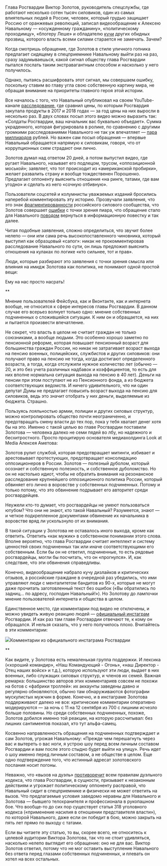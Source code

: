 Глава Росгвардии Виктор Золотов, руководитель спецслужбы, где работают несколько сотен тысяч силовиков, один из самых влиятельных людей в России, человек, который грудью защищает Россию от оранжевых революций, записал видеообращение к Алексею Навальному — «осужденному гражданину», «политическому проходимцу», «блогеру Леше» и обладателю [кучи](https://meduza.io/paragraph/2017/04/21/dmitriy-peskov-govorya-o-navalnom-snova-ne-upomyanul-ego-familiyu-kak-esche-nazyvayut-politika-lish-by-ne-po-imeni) других обидных прозвищ, которого власть всеми силами старается не замечать. Зачем?

Когда смотришь обращение, где Золотов в стиле уличного гопника предлагает сидящему в спецприемнике Навальному выйти раз на раз, сразу задумываешься, какой сигнал обществу глава Росгвардии пытался послать таким экстравагантным способом и насколько у него получилось.

Однако, пытаясь расшифровать этот сигнал, мы совершаем ошибку, поскольку ставим во главу угла свою собственную картину мира, не обращая внимание на приоритеты главного героя этой истории.

Все началось с того, что Навальный опубликовал на своем YouTube-канале [расследование](https://www.youtube.com/watch?v=0R71sw7h428), где сравнил цены, по которым Росгвардия закупала продукты в 2017 и 2018 годах — за год цены на них выросли в несколько раз. В двух словах посыл этого видео можно выразить так: «Солдаты Росгвардии, ваш начальник вас буквально объедает». Сумма украденного, которая фигурировала в ролике, по сравнению с другими громкими расследованиями Навального не так уж впечатляет — [пара миллиардов](https://navalny.com/p/5928/) рублей. Но важен сам посыл обращения — впервые Навальный обращается напрямую к силовикам, говоря, что от коррупционных схем страдают они лично.

Золотов думал над ответом 20 дней, а потом выпустил видео, где ругает Навального, называет его подлецом, трусом, «оппозиционной моськой»; заявляет, что тот происходит из «американской пробирки», желает развалить страну и вообще тождественен Порошенко. Предлагает оппоненту выяснить отношения «на ринге, татами, где вам угодно» и сделать из него «сочную отбивную».

Пользователи соцсетей и колумнисты уважаемых изданий бросились наперебой комментировать эту историю. Прозвучали заявления, что это знак [фрагментированности](https://carnegie.ru/commentary/77215) российского силового сообщества, что Золотов совершает [ошибки](https://t.me/rasstriga/696) с точки зрения пиара, что обращение стало для Навального [поводом](https://www.facebook.com/minchenko/posts/2317747834921314?__tn__=-R) вернуться в информационную повестку и так далее.

Читая подобные заявления, сложно определиться, что звучит более нелепо — они или сама речь высокопоставленного чиновника, который выступил как образцовый «сапог»: никак не прокомментировав расследование Навального по сути, он лишь предложил выяснить отношения на кулаках по логике «кто сильнее, тот и прав».

Люди, которые разбирают это заявления с точки зрения смысла или влияния на имидж Золотова как политика, не понимают одной простой вещи:

Ему на нас просто насрать!

**

Мнение пользователей Фейсбука, как и Вконтакте, как и интернета вообще, не относится к сфере интересов главы Росгвардии. В данном случае его всерьез волнует только одно: мнение собственных подчиненных о сложившейся ситуации. К ним он и обращается, на них и пытается произвести впечатление.

Не секрет, что власть в целом не считает граждан не только союзниками, а вообще людьми. Это особенно хорошо заметно по пенсионной реформе, которая повышает пенсионный возраст для большинства граждан России, но никак не затрагивает возраст выхода на пенсию военных, полицейских, службистов и других силовиков: они получают право на пенсию не тогда, когда достигают определенного возраста, а тогда, когда отслужили нужное количество лет (обычно — 20, и это без учета различных надбавок и коэффициентов, то есть для них вполне нормальна ситуация выхода на пенсию в 40 лет). Деньги на пенсии при этом поступают не из Пенсионного фонда, а из бюджета соответствующих ведомств. И ничего удивительного, что ни один депутат Думы не предлагает повысить возраст выхода на пенсию для силовиков, ведь это значит отобрать у них деньги, выделяемые из бюджета. Страшно.

Пользуясь лояльностью армии, полиции и других силовых структур, можно контролировать общество почти неограниченно, и предотвращать смену власти до тех пор, пока у тебя хватает денег хотя бы на это. Именно с такой целью во главе Росгвардии поставили Золотова — человека далеко не семи пядей во лбу, но надежного и бесхитростного. Просто процитирую основателя медиахолдинга Look at Media Алексея Аметова:

Золотов рулит службой, которая предотвращает митинги, избивает и арестовывает протестующих, предотвращает консолидацию оппозиционеров в России. Золотов — полезный дуболом, который осознает и собственную полезность, и собственное дуболомство. Но он не настолько идиот, чтобы не обратить внимания на резонансное расследование крупнейшего оппозиционного политика России, который обвиняет его лично в воровстве у собственных подчиненных. Потому и только потому, что это обвинение подрывает его авторитет среди росгвардейцев.  


Неужели кто-то думает, что росгвардейцы не умеют пользоваться ютубом? Что они не знают, кто такой Навальный? Разумеется, знают — и четкое подкрепленное документами обвинение их начальника в воровстве вряд ли ускользнуло от их внимания.

В такой ситуации у Золотова не оставалось иного выхода, кроме как ответить. Ответить «как мужик» в собственном понимании этого слова. Вполне вероятно, что глава Росгвардии считает интеллект и систему ценностей своих подчиненных так или иначе соответствующими его собственным. Если бы он не ответил, подчиненные, то есть рядовые росгвардейцы, могли бы посчитать, что он «прогнулся». И, как следствие, что эти обвинения справедливы.

Конечно, видеообращение набрало кучу дизлайков и критических отзывов, а российские граждане в очередной раз убедились, что ими управляют люди с менталитетом бандитов из 90-х, которые не могут даже прочитать заготовленный текст без ошибок («Вы обратились по задниц… по адресу, господин Навальный!»). Но Золотову до лампочки мнение пользователей интернета и общества в целом.

Единственное место, где комментарии под видео не отключены, и можно увидеть живую реакцию людей — [официальный инстаграм](https://www.instagram.com/p/BnlHVhrgZgu) Росгвардии. И как раз там главе Росгвардии отвечают те, к кому он обращался. И нельзя сказать, что у него получилось плохо. Вчитайтесь в эти комментарии:

![](https://assets.discours.io/unsafe/900x/production/image/3fe474d0-b691-11e8-b76b-3fb5432f3b0d.png)Комментарии из официального инстаграма Росгвардии

**

Как видите, у Золотова есть немаленькая группа поддержки. И лексика («хороший командир», «Наш Командующий - Огонь», «наш Директор - Отец наших войск» и т.д.), которую используют эти люди, выдает в них военных, либо служащих силовых структур, и членов их семей. Важная ремарка: большинство авторов этих комментариев совсем не похожи на ботов с «фабрики троллей»: их аккаунты заведены давно и регулярно обновляются, обычно там обнаруживаются фотографии мускулистых мужчин в форме. Конечно, и в инстаграме Золотова поддерживают далеко не все: критические комментарии оперативно модерируются — за ночь с 11 на 12 сентября из 700 с лишним исчезло больше половины. Но среди собственных подчиненных, похоже, Золотов добился именно той реакции, на которую рассчитывал: без лишних сантиментов показал, кто тут альфа-самец.

Косвенно направленность обращения на подчиненных подтверждает и сам Золотов, угрожая Навальному: «Прежде чем перешагнуть через вас и вытереть о вас ноги, я устрою шоу перед всем личным составом Росгвардии и вам после этого стыдно будет выйти на улицу». Речь идет о шоу именно перед личным составом, а не обществе в целом. Еще одно подтверждение того, что истинный адресат золотовского послания носит погоны. 

Неважно, что «вызов на дуэль» [противоречит](https://meduza.io/feature/2018/09/11/glava-rosgvardii-zolotov-vyzval-navalnogo-na-duel-i-sdelal-eto-protiv-vseh-duelnyh-pravil) всем правилам дуэльного кодекса, что глава Росгвардии, в сущности, призывает к незаконным действиям и угрожает политическому оппоненту расправой, что Навальный сидит в спецприемнике и физически не может ответить на вызов. Что предлагаемые условия заведомо неравны для Навального и Золотова — бывшего телохранителя и профессионала в рукопашном бое. Что вообще-то до сих пор существует статья 318 уголовного кодекса («применение насилия в отношении представителя власти»), по которой Навального, даже если он победит в бою, можно закрыть на пять лет прямо по выходу с татами.

Если вы читаете эту статью, то вы, скорее всего, не относитесь к целевой аудитории Виктора Золотова, так что не стоит удивляться, насколько нелепо выглядит его обращение: оно не для вас. Виктор Золотов ответил, потому что не мог оставить выступление Навального без ответа перед глазами собственных подчиненных, и плевать он хотел на всех остальных.

